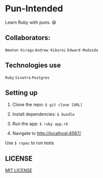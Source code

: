 # Pun-Intended

Learn Ruby with puns.  :laughing:

## Collaborators:

`Newton Kiragu` `Andrew Kiburei` `Edward Mudaida`

## Technologies use

`Ruby` `Sinatra` `Postgres` 

## Setting up

1. Clone the repo: `$ git clone [URL]`

2. Install dependencies: `$ bundle`

3. Run the app: `$ ruby app.rb`

4. Navigate to [http://localhost:4567/](http://localhost:4567/)

Use `$ rspec` to run tests

## LICENSE

[MIT LICENSE]()
